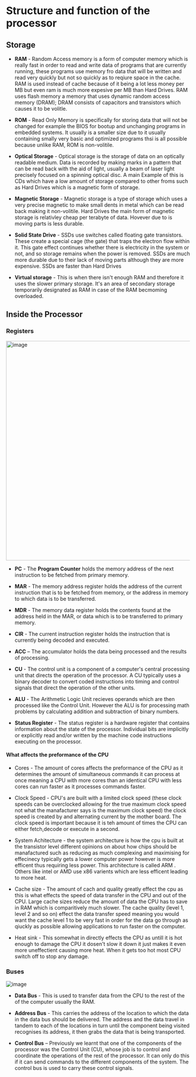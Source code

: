 # Structure and function of the processor
## Storage
- **RAM** - Random Access memory is a form of computer memory which is really fast in order to read and write data of programs that are currently running, these programs use memory fro data that will be written and read very quickly but not so quickly as to reqiure space in the cache. RAM is used instead of cache because of it being a lot less money per MB but even ram is much more expesive per MB than Hard Drives. RAM uses flash memory a memory that uses dynamic random access memory (DRAM); DRAM consists of capacitors and transistors which causes it to be volitle.     

- **ROM** - Read Only Memory is specifically for storing data that will not be changed for example the BIOS for bootup and unchanging programs in embedded systems. It usually is a smaller size due to it usually containing smally very basic and optimized programs thsi is all possible because unlike RAM, ROM is non-volitile. 

- **Optical Storage** - Optical storage is the storage of data on an optically readable medium. Data is recorded by making marks in a pattern that can be read back with the aid of light, usually a beam of laser light precisely focused on a spinning optical disc. A main Example of this is CDs which have a low amount of storage compared to other froms such as Hard Drives which is a magnetic form of storage. 

- **Magnetic Storage** - Magnetic storage is a type of storage which uses a very precise magnetic to make small dents in metal which can be read back making it non-volitile. Hard Drives the main form of magnetic storage is relativley cheap per terabyte of data. Hovever due to is moving parts is less durable.

- **Solid State Drive** - SSDs use switches called floating gate transistors. These create a special cage (the gate) that traps the electron flow within it. This gate effect continues whether there is electricity in the system or not, and so storage remains when the power is removed. SSDs are much more durable due to their lack of moving parts although they are more expensive. SSDs are faster than Hard Drives

- **Virtual storage** - This is when there isn't enough RAM and therefore it uses the slower primary storage. It's an area of secondary storage temporarily designated as RAM in case of the RAM becmoming overloaded.

## Inside the Processor
### Registers

<img src="https://user-images.githubusercontent.com/90515435/134583830-44c67fa5-d542-42b3-8514-a9eebb75cf27.png" alt="image" width="600"/>

- **PC** -  The **Program Counter** holds the memory address of the next instruction to be fetched from primary memory.

- **MAR** - The memory address register holds the address of the current instruction that is to be fetched from memory, or the address in memory to which data is to be transferred.

- **MDR** - The memory data register holds the contents found at the address held in the MAR, or data which is to be transferred to primary memory.

- **CIR** - The current instruction register holds the instruction that is currently being decoded and executed.

- **ACC** – The accumulator holds the data being processed and the results of processing.

- **CU** - The control unit is a component of a computer's central processing unit that directs the operation of the processor. A CU typically uses a binary decoder to convert coded instructions into timing and control signals that direct the operation of the other units.

- **ALU** - The Arithmetic Logic Unit recieves operands which are then processed like the Control Unit. However the ALU is for processing math problems by calculating addition and subtraction of binary numbers.

- **Status Register** - The status register is a hardware register that contains information about the state of the processor. Individual bits are implicitly or explicitly read and/or written by the machine code instructions executing on the processor.
#### What affects the preformance of the CPU
- Cores - The amount of cores affects the preformance of the CPU as it determines the amount of simultaneous commands it can process at once meaning a CPU with more cores than an identical CPU with less cores can run faster as it processes commands faster.

- Clock Speed - CPU's are built with a limited clock speed (these clock speeds can be overclocked allowing for the true maximum clock speed not what the manafacturer says is the maximum clock speed) the clock speed is created by and alternating current by the mother board. The clock speed is important because it is teh amount of times the CPU can either fetch,decode or execute in a second.

- System Achitecture - the system architecture is how the cpu is built at the transistor level different opinions on about how chips should be manafactured such as reducing as much complexing and maximising for effecinecy typically gets a lower computer power however is more efficent thus requiring less power. This architecture is called ARM . Others like intel or AMD use x86 varients which are less efficent leading to more heat.

- Cache size - The amount of cach and quality greatly effect the cpu as this is what effects the speed of data transfer in the CPU and out of the CPU. Large cache sizes reduce the amount of data the CPU has to save in RAM which is comparitively much slower. The cache quality (level 1, level 2 and so on) effect the data transfer speed meaning you would want the cache level 1 to be very fast in order for the data go through as qiuckly as possible allowing applications to run faster on the computer.

- Heat sink - This somewhat in directly effects the CPU as untill it is hot enough to damage the CPU it dosen't slow it down it just makes it even more uneffectient causing more heat. When it gets too hot most CPU switch off to stop any damage.

### Buses
![image](https://user-images.githubusercontent.com/90515435/134583881-d60f5b31-c840-4eb3-9f57-64c91c17c76a.png)

- **Data Bus** - This is used to transfer data from the CPU to the rest of the of the computer usually the RAM.

- **Address Bus** - This carries the address of the location to which the data in the data bus should be delivered. The address and the data travel in tandem to each of the locations in turn until the component being visited recognises its address, it then grabs the data that is being transported.

- **Control Bus** – Previously we learnt that one of the components of the processor was the Control Unit (CU), whose job is to control and coordinate the operations of the rest of the processor. It can only do this if it can send commands to the different components of the system. The control bus is used to carry these control signals.

